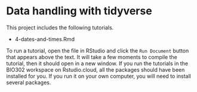 # Data handling with tidyverse

This project includes the following tutorials.

- 4-dates-and-times.Rmd

To run a tutorial, open the file in RStudio and click the `Run Document` button that appears above the text.
It will take a few moments to compile the tutorial, then it should open in a new window.
If you run the tutorials in the BIO302 workspace on Rstudio.cloud, all the packages should have been installed for you. 
If you run it on your own computer, you will need to install several packages. 
